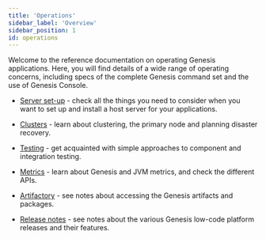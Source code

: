 ```yaml
---
title: 'Operations'
sidebar_label: 'Overview'
sidebar_position: 1
id: operations
---
```



Welcome to the reference documentation on operating Genesis applications. Here, you will find details of a wide range of operating concerns, including specs of the complete Genesis command set and the use of Genesis Console.


- [Server set-up](../../operations/server-setup/host-preparation/) - check all the things you need to consider when you want to set up and install a host server for your applications.

- [Clusters](../../operations/clustering/clusters/) - learn about clustering, the primary node and planning disaster recovery.

- [Testing](../../operations/testing/component-testing/) - get acquainted with simple approaches to component and integration testing.

- [Metrics](../../operations/metrics/metrics/) - learn about Genesis and JVM metrics, and check the different APIs.

- [Artifactory](../../operations/artifactory/artifact-access/) - see notes about accessing the Genesis artifacts and packages.

- [Release notes](../../operations/release-notes/introduction/) - see notes about the various Genesis low-code platform releases and their features.



